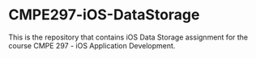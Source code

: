 # CMPE297-iOS-DataStorage
This is the repository that contains iOS Data Storage assignment  for the course CMPE 297 - iOS Application Development.
